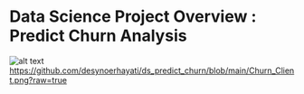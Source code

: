 # Data Science Project Overview : Predict Churn Analysis

![alt text](https://github.com/desynoerhayati/ds_predict_churn/Churn_Client.PNG)
https://github.com/desynoerhayati/ds_predict_churn/blob/main/Churn_Client.png?raw=true
